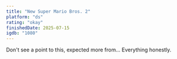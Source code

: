 ```yaml
---
title: "New Super Mario Bros. 2"
platform: "ds"
rating: "okay"
finishedDate: 2025-07-15
igdb: "1080"
---
```


Don't see a point to this, expected more from... Everything honestly.
